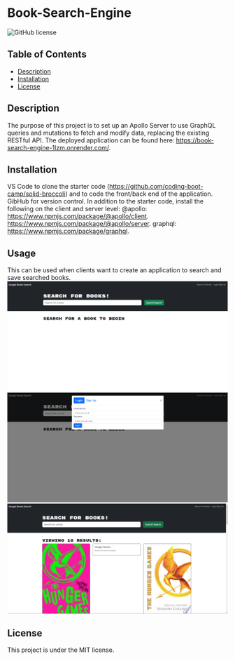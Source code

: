 # Book-Search-Engine
![GitHub license](https://img.shields.io/badge/license-MIT-blue.svg)

## Table of Contents
- [Description](#description)
- [Installation](#installation)
- [License](#license)


## Description
The purpose of this project is to set up an Apollo Server to use GraphQL queries and mutations to fetch and modify data, replacing the existing RESTful API.
The deployed application can be found here: https://book-search-engine-1lzm.onrender.com/.

## Installation
VS Code to clone the starter code (https://github.com/coding-boot-camp/solid-broccoli)  and to code the front/back end of the application. GibHub for version control. In addition to the starter code, install the following on the client and server level:
@apollo:
https://www.npmjs.com/package/@apollo/client.
https://www.npmjs.com/package/@apollo/server.
graphql:
https://www.npmjs.com/package/graphql.


## Usage
This can be used when clients want to create an application to search and save searched books.
![Screenshot](assets/home.png)
![Screenshot](assets/login.png)
![Screenshot](assets/search.png)

## License
This project is under the MIT license.

